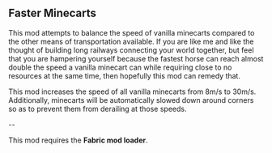## Faster Minecarts

This mod attempts to balance the speed of vanilla minecarts compared to the other means of transportation available.
If you are like me and like the thought of building long railways connecting your world together, but feel that you are hampering yourself because the fastest horse can reach almost double the speed a vanilla minecart can while requiring close to no resources at the same time, then hopefully this mod can remedy that.

This mod increases the speed of all vanilla minecarts from 8m/s to 30m/s. Additionally, minecarts will be automatically slowed down around corners so as to prevent them from derailing at those speeds.

--

This mod requires the **Fabric mod loader**.


